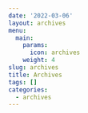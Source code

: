 ```yaml
---
date: '2022-03-06'
layout: archives
menu:
  main:
    params:
      icon: archives
    weight: 4
slug: archives
title: Archives
tags: []
categories:
  - archives
---
```

